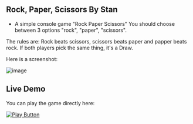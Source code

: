 ## Rock, Paper, Scissors By Stan
- A simple console game "Rock Paper Scissors"
You should choose between 3 options "rock", "paper", "scissors".

The rules are: Rock beats scissors, scissors beats paper and papper beats rock.
If both players pick the same thing, it's a Draw.


Here is a screenshot:


![image](https://user-images.githubusercontent.com/109627707/192235434-c0d94a60-c03d-4e91-8f19-1084de24d9c9.png)

## Live Demo

You can play the game directly here:

[<img alt="Play Button" src ="https://user-images.githubusercontent.com/109627707/192619558-10d2eba5-5e89-4d2e-a5a3-a82701b90691.png" />](https://replit.com/@Stan15321/Rock-Paper-Scissors#Main.cs)

